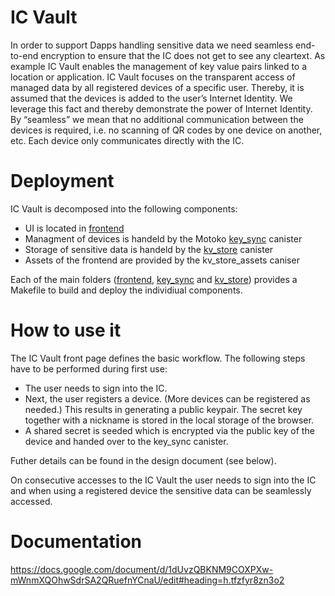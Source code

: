 # IC Vault
In order to support Dapps handling sensitive data we need seamless end-to-end encryption to ensure that the IC does not get to see any cleartext. As example IC Vault enables the management of key value pairs linked to a location or application. IC Vault focuses on the transparent access of managed data by all registered devices of a specific user. Thereby, it is assumed that the devices is added to the user’s Internet Identity. We leverage this fact and thereby demonstrate the power of Internet Identity. By “seamless” we mean that no additional communication between the devices is required, i.e. no scanning of QR codes by one device on another, etc. Each device only communicates directly with the IC. 

# Deployment

IC Vault is decomposed into the following components:

* UI is located in [frontend](/frontend)
* Managment of devices is handeld by the Motoko [key_sync](/key_sync) canister 
* Storage of sensitive data is handeld by the [kv_store](/kv_store) canister
* Assets of the frontend are provided by the kv_store_assets caniser

Each of the main folders ([frontend](/frontend), [key_sync](/key_sync) and [kv_store](/kv_store)) provides a Makefile to build and deploy the individiual components. 

# How to use it

The IC Vault front page defines the basic workflow. The following steps have to be performed during first use:
* The user needs to sign into the IC. 
* Next, the user registers a device. (More devices can be registered as needed.) This results in generating a public keypair. The secret key together with a nickname is stored in the local storage of the browser.  
* A shared secret is seeded which is encrypted via the public key of the device and handed over to the key_sync canister. 

Futher details can be found in the design document (see below).

On consecutive accesses to the IC Vault the user needs to sign into the IC and when using a registered device the sensitive data can be seamlessly accessed.  

# Documentation

https://docs.google.com/document/d/1dUvzQBKNM9COXPXw-mWnmXQOhwSdrSA2QRuefnYCnaU/edit#heading=h.tfzfyr8zn3o2
